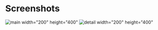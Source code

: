 # Screenshots
![main](https://user-images.githubusercontent.com/35397045/187711795-9f3c643d-57e0-4b7a-a1ec-4d8a5e193461.png) width="200" height="400"
![detail](https://user-images.githubusercontent.com/35397045/187711918-960da7d3-fa93-42af-82dd-cfb79943f5e4.png) width="200" height="400"
